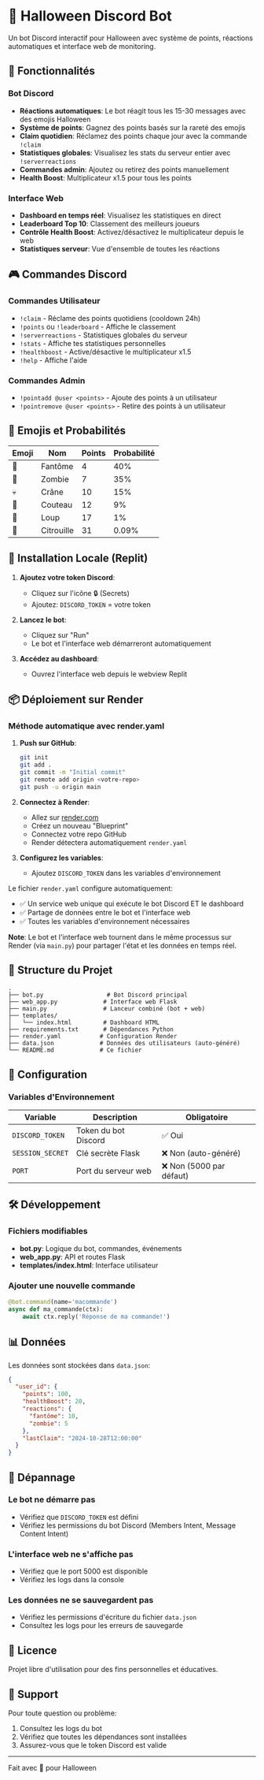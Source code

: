 # 🎃 Halloween Discord Bot

Un bot Discord interactif pour Halloween avec système de points, réactions automatiques et interface web de monitoring.

## 🌟 Fonctionnalités

### Bot Discord
- **Réactions automatiques**: Le bot réagit tous les 15-30 messages avec des emojis Halloween
- **Système de points**: Gagnez des points basés sur la rareté des emojis
- **Claim quotidien**: Réclamez des points chaque jour avec la commande `!claim`
- **Statistiques globales**: Visualisez les stats du serveur entier avec `!serverreactions`
- **Commandes admin**: Ajoutez ou retirez des points manuellement
- **Health Boost**: Multiplicateur x1.5 pour tous les points

### Interface Web
- **Dashboard en temps réel**: Visualisez les statistiques en direct
- **Leaderboard Top 10**: Classement des meilleurs joueurs
- **Contrôle Health Boost**: Activez/désactivez le multiplicateur depuis le web
- **Statistiques serveur**: Vue d'ensemble de toutes les réactions

## 🎮 Commandes Discord

### Commandes Utilisateur
- `!claim` - Réclame des points quotidiens (cooldown 24h)
- `!points` ou `!leaderboard` - Affiche le classement
- `!serverreactions` - Statistiques globales du serveur
- `!stats` - Affiche tes statistiques personnelles
- `!healthboost` - Active/désactive le multiplicateur x1.5
- `!help` - Affiche l'aide

### Commandes Admin
- `!pointadd @user <points>` - Ajoute des points à un utilisateur
- `!pointremove @user <points>` - Retire des points à un utilisateur

## 🎯 Emojis et Probabilités

| Emoji | Nom | Points | Probabilité |
|-------|-----|--------|-------------|
| 👻 | Fantôme | 4 | 40% |
| 🧟 | Zombie | 7 | 35% |
| 💀 | Crâne | 10 | 15% |
| 🔪 | Couteau | 12 | 9% |
| 🐺 | Loup | 17 | 1% |
| 🎃 | Citrouille | 31 | 0.09% |

## 🚀 Installation Locale (Replit)

1. **Ajoutez votre token Discord**:
   - Cliquez sur l'icône 🔒 (Secrets)
   - Ajoutez: `DISCORD_TOKEN` = votre token

2. **Lancez le bot**:
   - Cliquez sur "Run"
   - Le bot et l'interface web démarreront automatiquement

3. **Accédez au dashboard**:
   - Ouvrez l'interface web depuis le webview Replit

## 📦 Déploiement sur Render

### Méthode automatique avec render.yaml

1. **Push sur GitHub**:
   ```bash
   git init
   git add .
   git commit -m "Initial commit"
   git remote add origin <votre-repo>
   git push -u origin main
   ```

2. **Connectez à Render**:
   - Allez sur [render.com](https://render.com)
   - Créez un nouveau "Blueprint"
   - Connectez votre repo GitHub
   - Render détectera automatiquement `render.yaml`

3. **Configurez les variables**:
   - Ajoutez `DISCORD_TOKEN` dans les variables d'environnement

Le fichier `render.yaml` configure automatiquement:
- ✅ Un service web unique qui exécute le bot Discord ET le dashboard
- ✅ Partage de données entre le bot et l'interface web
- ✅ Toutes les variables d'environnement nécessaires

**Note**: Le bot et l'interface web tournent dans le même processus sur Render (via `main.py`) pour partager l'état et les données en temps réel.

## 📁 Structure du Projet

```
.
├── bot.py                  # Bot Discord principal
├── web_app.py             # Interface web Flask
├── main.py                # Lanceur combiné (bot + web)
├── templates/
│   └── index.html         # Dashboard HTML
├── requirements.txt       # Dépendances Python
├── render.yaml           # Configuration Render
├── data.json             # Données des utilisateurs (auto-généré)
└── README.md             # Ce fichier
```

## 🔧 Configuration

### Variables d'Environnement

| Variable | Description | Obligatoire |
|----------|-------------|-------------|
| `DISCORD_TOKEN` | Token du bot Discord | ✅ Oui |
| `SESSION_SECRET` | Clé secrète Flask | ❌ Non (auto-généré) |
| `PORT` | Port du serveur web | ❌ Non (5000 par défaut) |

## 🛠️ Développement

### Fichiers modifiables

- **bot.py**: Logique du bot, commandes, événements
- **web_app.py**: API et routes Flask
- **templates/index.html**: Interface utilisateur

### Ajouter une nouvelle commande

```python
@bot.command(name='macommande')
async def ma_commande(ctx):
    await ctx.reply('Réponse de ma commande!')
```

## 📊 Données

Les données sont stockées dans `data.json`:
```json
{
  "user_id": {
    "points": 100,
    "healthBoost": 20,
    "reactions": {
      "fantôme": 10,
      "zombie": 5
    },
    "lastClaim": "2024-10-28T12:00:00"
  }
}
```

## 🐛 Dépannage

### Le bot ne démarre pas
- Vérifiez que `DISCORD_TOKEN` est défini
- Vérifiez les permissions du bot Discord (Members Intent, Message Content Intent)

### L'interface web ne s'affiche pas
- Vérifiez que le port 5000 est disponible
- Vérifiez les logs dans la console

### Les données ne se sauvegardent pas
- Vérifiez les permissions d'écriture du fichier `data.json`
- Consultez les logs pour les erreurs de sauvegarde

## 📝 Licence

Projet libre d'utilisation pour des fins personnelles et éducatives.

## 👥 Support

Pour toute question ou problème:
1. Consultez les logs du bot
2. Vérifiez que toutes les dépendances sont installées
3. Assurez-vous que le token Discord est valide

---

Fait avec 🎃 pour Halloween
